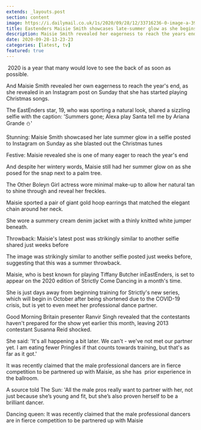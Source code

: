 ```yaml
---
extends: _layouts.post
section: content
image: https://i.dailymail.co.uk/1s/2020/09/28/12/33716236-0-image-a-39_1601292935588.jpg 
title: Eastenders Maisie Smith showcases late-summer glow as she begins to blast out the Christmas tunes  
description: Maisie Smith revealed her eagerness to reach the years end, as she told fans on Sunday that she has started playing Xmas songs Summers gone; Alexa play Santa tell me by Ariana grande 
date: 2020-09-28-13-23-23 
categories: [latest, tv] 
featured: true 
--- 
```

 2020 is a year that many would love to see the back of as soon as possible. 

And Maisie Smith revealed her own eagerness to reach the year's end, as she revealed in an Instagram post on Sunday that she has started playing Christmas songs. 

The EastEnders star, 19, who was sporting a natural look, shared a sizzling selfie with the caption: 'Summers gone; Alexa play Santa tell me by Ariana Grande ⛄️' 

Stunning: Maisie Smith showcased her late summer glow in a selfie posted to Instagram on Sunday as she blasted out the Christmas tunes 

Festive: Maisie revealed she is one of many eager to reach the year's end

And despite her wintery words, Maisie still had her summer glow on as she posed for the snap next to a palm tree.

The Other Boleyn Girl actress wore minimal make-up to allow her natural tan to shine through and reveal her freckles. 

Maisie sported a pair of giant gold hoop earrings that matched the elegant chain around her neck.

She wore a summery cream denim jacket with a thinly knitted white jumper beneath. 

Throwback: Maisie's latest post was strikingly similar to another selfie shared just weeks before

The image was strikingly similar to another selfie posted just weeks before, suggesting that this was a summer throwback. 

Maisie, who is best known for playing Tiffany Butcher inEastEnders, is set to appear on the 2020 edition of Strictly Come Dancing in a month's time. 

She is just days away from beginning training for Strictly's new series, which will begin in October after being shortened due to the COVID-19 crisis, but is yet to even meet her professional dance partner. 

Good Morning Britain presenter Ranvir Singh revealed that the contestants haven't prepared for the show yet earlier this month, leaving 2013 contestant Susanna Reid shocked.

She said: 'It's all happening a bit later. We can't - we've not met our partner yet. I am eating fewer Pringles if that counts towards training, but that's as far as it got.'

It was recently claimed that the male professional dancers are in fierce competition to be partnered up with Maisie, as she has  prior experience in the ballroom.

A source told The Sun: 'All the male pros really want to partner with her, not just because she’s young and fit, but she’s also proven herself to be a brilliant dancer.

Dancing queen: It was recently claimed that the male professional dancers are in fierce competition to be partnered up with Maisie

